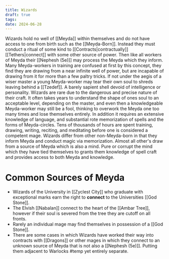 ```yaml
---
title: Wizards
draft: true
tags:
date: 2024-06-28
---
```

Wizards hold no well of [[Meyda]] within themselves and do not have access to one from birth such as the [[Meyda-Born]]. Instead they must conduct a ritual of some kind to [[Contracts|contractually]] [[Tethers|connect]] with some other source of power. Then like all workers of Meyda their [[Nephesh (5e)]] may process the Meyda which they inform. Many Meyda-workers in training are confused at first by this concept, they find they are drawing from a near infinite well of power, but are incapable of drawing from it for more than a few paltry tricks. If not under the aegis of a wiser master a young Meyda-worker may tear their own soul to shreds leaving behind a [[Tzedef]]. A barely sapient shell devoid of intelligence or personality. 
Wizards are rare due to the dangerous and precise nature of their craft. It often takes years to understand the shape of ones soul to an acceptable level, depending on the master, and even then a knowledgeable Meyda-worker may still be a fool, thinking to overwork the Meyda one too many times and lose themselves entirely. In addition it requires an extensive knowledge of language, and substantial rote memorization of spells and the forms of Meyda-circles. Tens of thousands of hours are spent training, drawing, writing, reciting, and meditating before one is considered a competent mage.
Wizards differ from other non-Meyda-born in that they inform Meyda and conduct magic via memorization. Almost all other's draw from a source of Meyda which is also a mind. Pure or corrupt the mind which they have tied themselves to grants them knowledge of spell craft and provides access to both Meyda and knowledge.
# Common Sources of Meyda
- Wizards of the University in [[Zyclest City]] who graduate with exceptional marks earn the right to **connect** to the Universities [[God Stone]]. 
- The Elvish [[Nabalan]] connect to the heart of the [[Ambar Tree]], however if their soul is severed from the tree they are cutoff on all fronts.
- Rarely an individual mage may find themselves in possession of a [[God Stone]].
- There are some cases in which Wizards have worked their way into contracts with [[Dragons]] or other mages in which they connect to an unknown source of Meyda that is not also a [[Nephesh (5e)]]. Putting them adjacent to Warlocks #temp yet entirely separate.